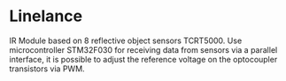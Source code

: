 # Linelance
IR Module based on 8 reflective object sensors TCRT5000. Use microcontroller STM32F030 for receiving data from sensors via a parallel interface, it is possible to adjust the reference voltage on the optocoupler transistors via PWM.
